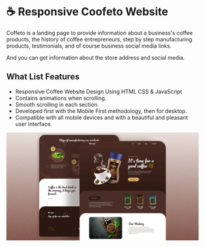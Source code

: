 # ☕ Responsive Coofeto Website

Coffeto is a landing page to provide information about a business's coffee products, the history of coffee entrepreneurs, step by step manufacturing products, testimonials, and of course business social media links.

And you can get information about the store address and social media.

## What List Features
- Responsive Coffee Website Design Using HTML CSS & JavaScript
- Contains animations when scrolling.
- Smooth scrolling in each section.
- Developed first with the Mobile First methodology, then for desktop.
- Compatible with all mobile devices and with a beautiful and pleasant user interface.

![preview img](/preview.png)
